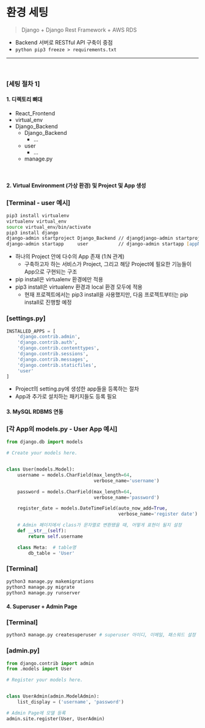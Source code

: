 # 환경 세팅
> Django + Django Rest Framework + AWS RDS

* Backend 서버로 RESTful API 구축이 중점
* ```python pip3 freeze > requirements.txt ```


<hr>
<br>

### [세팅 절차 1]

#### 1. 디렉토리 뼈대

* React_Frontend
* virtual_env
* Django_Backend
  * Django_Backend
    * ...
  * user
    * ...
  * manage.py


<br>

#### 2. Virtual Environment (가상 환경) 및 Project 및 App 생성
### [Terminal - user 예시]
```zsh
pip3 install virtualenv
virtualenv virtual_env
source virtual_env/bin/activate
pip3 install django
django-admin startproject Django_Backend // djangdjango-admin startproject [projectName] 
django-admin startapp     user           // django-admin startapp [appName]
```
* 하나의 Project 안에 다수의 App 존재 (1:N 관계)
  * 구축하고자 하는 서비스가 Project, 그리고 해당 Project에 필요한 기능들이 App으로 구현되는 구조
* pip install은 virtualenv 환경에만 적용
* pip3 install은 virtualenv 환경과 local 환경 모두에 적용
  * 현재 프로젝트에서는 pip3 install을 사용했지만, 다음 프로젝트부터는 pip install로 진행할 예정


### [settings.py]
```python
INSTALLED_APPS = [
    'django.contrib.admin',
    'django.contrib.auth',
    'django.contrib.contenttypes',
    'django.contrib.sessions',
    'django.contrib.messages',
    'django.contrib.staticfiles',
    'user'
]
```
* Project의 setting.py에 생성한 app들을 등록하는 절차
* App과 추가로 설치하는 패키지들도 등록 필요 

#### 3. MySQL RDBMS 연동 

### [각 App의 models.py - User App 예시]
```python
from django.db import models

# Create your models here.


class User(models.Model):
    username = models.CharField(max_length=64,
                                verbose_name='username')

    password = models.CharField(max_length=64,
                                verbose_name='password')

    register_date = models.DateTimeField(auto_now_add=True,
                                         verbose_name='register date')

    # Admin 페이지에서 class가 문자열로 변환됐을 때, 어떻게 표현이 될지 설정
    def __str__(self):
        return self.username

    class Meta:  # table명
        db_table = 'User'

```

### [Terminal]
``` zsh
python3 manage.py makemigrations 
python3 manage.py migrate
python3 manage.py runserver
```

#### 4. Superuser + Admin Page

### [Terminal]
```zsh
python3 manage.py createsuperuser # superuser 아이디, 이메일, 패스워드 설정 진행
```

### [admin.py]
```python
from django.contrib import admin
from .models import User

# Register your models here.


class UserAdmin(admin.ModelAdmin):
    list_display = ('username', 'password')

# Admin Page에 모델 등록
admin.site.register(User, UserAdmin)
```
